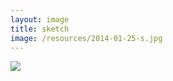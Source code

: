 ```yaml
---
layout: image
title: sketch
image: /resources/2014-01-25-s.jpg
---
```



![][image]


[image]: /resources/2014-01-25.jpg
